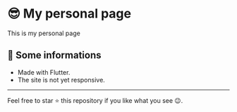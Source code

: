 # 😎 My personal page
  This is my personal page

## 📢 Some informations

- Made with Flutter.
- The site is not yet responsive.
 
***
Feel free to star ⭐ this repository if you like what you see 😉.
